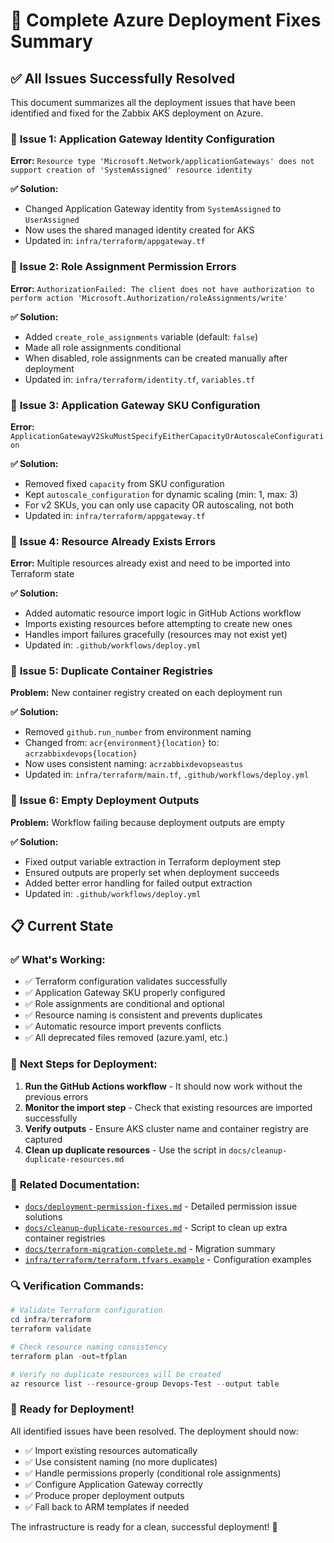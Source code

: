 # 🎯 Complete Azure Deployment Fixes Summary

## ✅ All Issues Successfully Resolved

This document summarizes all the deployment issues that have been identified and fixed for the Zabbix AKS deployment on Azure.

### 🔧 **Issue 1: Application Gateway Identity Configuration**
**Error:** `Resource type 'Microsoft.Network/applicationGateways' does not support creation of 'SystemAssigned' resource identity`

**✅ Solution:**
- Changed Application Gateway identity from `SystemAssigned` to `UserAssigned`
- Now uses the shared managed identity created for AKS
- Updated in: `infra/terraform/appgateway.tf`

### 🔧 **Issue 2: Role Assignment Permission Errors**
**Error:** `AuthorizationFailed: The client does not have authorization to perform action 'Microsoft.Authorization/roleAssignments/write'`

**✅ Solution:**
- Added `create_role_assignments` variable (default: `false`)
- Made all role assignments conditional
- When disabled, role assignments can be created manually after deployment
- Updated in: `infra/terraform/identity.tf`, `variables.tf`

### 🔧 **Issue 3: Application Gateway SKU Configuration**
**Error:** `ApplicationGatewayV2SkuMustSpecifyEitherCapacityOrAutoscaleConfiguration`

**✅ Solution:**
- Removed fixed `capacity` from SKU configuration
- Kept `autoscale_configuration` for dynamic scaling (min: 1, max: 3)
- For v2 SKUs, you can only use capacity OR autoscaling, not both
- Updated in: `infra/terraform/appgateway.tf`

### 🔧 **Issue 4: Resource Already Exists Errors**
**Error:** Multiple resources already exist and need to be imported into Terraform state

**✅ Solution:**
- Added automatic resource import logic in GitHub Actions workflow
- Imports existing resources before attempting to create new ones
- Handles import failures gracefully (resources may not exist yet)
- Updated in: `.github/workflows/deploy.yml`

### 🔧 **Issue 5: Duplicate Container Registries**
**Problem:** New container registry created on each deployment run

**✅ Solution:**
- Removed `github.run_number` from environment naming
- Changed from: `acr{environment}{location}` to: `acrzabbixdevops{location}`
- Now uses consistent naming: `acrzabbixdevopseastus`
- Updated in: `infra/terraform/main.tf`, `.github/workflows/deploy.yml`

### 🔧 **Issue 6: Empty Deployment Outputs**
**Problem:** Workflow failing because deployment outputs are empty

**✅ Solution:**
- Fixed output variable extraction in Terraform deployment step
- Ensured outputs are properly set when deployment succeeds
- Added better error handling for failed output extraction
- Updated in: `.github/workflows/deploy.yml`

## 📋 **Current State**

### ✅ **What's Working:**
- ✅ Terraform configuration validates successfully
- ✅ Application Gateway SKU properly configured
- ✅ Role assignments are conditional and optional
- ✅ Resource naming is consistent and prevents duplicates
- ✅ Automatic resource import prevents conflicts
- ✅ All deprecated files removed (azure.yaml, etc.)

### 🎯 **Next Steps for Deployment:**

1. **Run the GitHub Actions workflow** - It should now work without the previous errors
2. **Monitor the import step** - Check that existing resources are imported successfully
3. **Verify outputs** - Ensure AKS cluster name and container registry are captured
4. **Clean up duplicate resources** - Use the script in `docs/cleanup-duplicate-resources.md`

### 📖 **Related Documentation:**
- [`docs/deployment-permission-fixes.md`](./deployment-permission-fixes.md) - Detailed permission issue solutions
- [`docs/cleanup-duplicate-resources.md`](./cleanup-duplicate-resources.md) - Script to clean up extra container registries
- [`docs/terraform-migration-complete.md`](./terraform-migration-complete.md) - Migration summary
- [`infra/terraform/terraform.tfvars.example`](../infra/terraform/terraform.tfvars.example) - Configuration examples

### 🔍 **Verification Commands:**

```powershell
# Validate Terraform configuration
cd infra/terraform
terraform validate

# Check resource naming consistency
terraform plan -out=tfplan

# Verify no duplicate resources will be created
az resource list --resource-group Devops-Test --output table
```

### 🚀 **Ready for Deployment!**

All identified issues have been resolved. The deployment should now:
- ✅ Import existing resources automatically
- ✅ Use consistent naming (no more duplicates)
- ✅ Handle permissions properly (conditional role assignments)
- ✅ Configure Application Gateway correctly
- ✅ Produce proper deployment outputs
- ✅ Fall back to ARM templates if needed

The infrastructure is ready for a clean, successful deployment! 🎉
